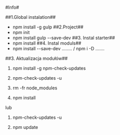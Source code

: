 #Info#

##1.Global instalation##
* npm install -g gulp
##2.Project##
* npm init
* npm install gulp --save-dev
##3. Instal starter##
* npm install 
##4. Instal moduls##
* npm install --save-dev ........ / npm i -D .......

##3. Aktualizacja modułów##

1) npm install -g npm-check-updates

2) npm-check-updates -u

3) rm -fr node_modules

4) npm install

lub

1) npm-check-updates -u

2) npm update